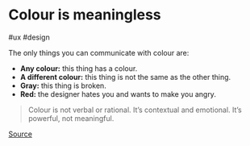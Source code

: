 # Colour is meaningless

#ux #design

The only things you can communicate with colour are:

* **Any colour:** this thing has a colour.
* **A different colour:** this thing is not the same as the other thing.
* **Gray:** this thing is broken.
* **Red:** the designer hates you and wants to make you angry.

> Colour is not verbal or rational. It’s contextual and emotional. It’s powerful, not meaningful.

[Source](https://medium.com/radical-ux/nine-nasty-ux-truths-83b30ea94355)
